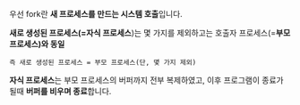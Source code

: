 우선 fork란 **새 프로세스를 만드는 시스템 호출**입니다.

**새로 생성된 프로세스(=자식 프로세스**)는 몇 가지를 제외하고는 호출자 프로세스(=**부모 프로세스)와 동일**

`즉 새로 생성된 프로세스 = 부모 프로세스(단, 몇 가지 제외)`

**자식 프로세스**는 부모 프로세스의 버퍼까지 전부 복제하였고, 이후 프로그램이 종료가 될때 **버퍼를 비우며 종료**합니다.
